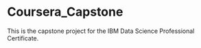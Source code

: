 # Coursera_Capstone
This is the capstone project for the IBM Data Science Professional Certificate.
